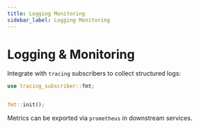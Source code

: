 ```yaml
---
title: Logging Monitoring
sidebar_label: Logging Monitoring
---
```


# Logging & Monitoring

Integrate with `tracing` subscribers to collect structured logs:

```rust
use tracing_subscriber::fmt;


fmt::init();
```

Metrics can be exported via `prometheus` in downstream services.
